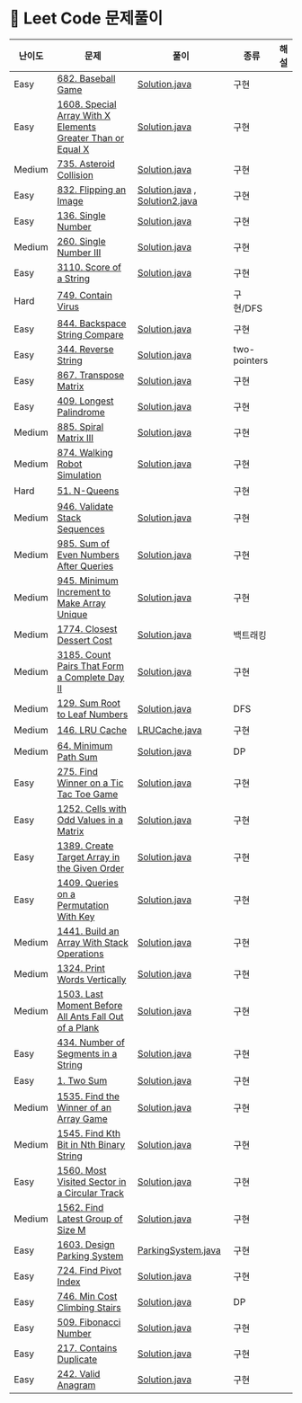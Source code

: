 # 📍 Leet Code 문제풀이

| 난이도    | 문제                                                                                                                                                              | 풀이                                                                                            | 종류           | 해설 |
|--------|-----------------------------------------------------------------------------------------------------------------------------------------------------------------|-----------------------------------------------------------------------------------------------|--------------|----|
| Easy   | [682. Baseball Game](https://leetcode.com/problems/baseball-game/description/)                                                                                  | [Solution.java](EASY%2FN682%2FSolution.java)                                                  | 구현           |    |
| Easy   | [1608. Special Array With X Elements Greater Than or Equal X](https://leetcode.com/problems/special-array-with-x-elements-greater-than-or-equal-x/description/) | [Solution.java](EASY%2FN1608%2FSolution.java)                                                 | 구현           |    |
| Medium | [735. Asteroid Collision](https://leetcode.com/problems/asteroid-collision/description/)                                                                        | [Solution.java](MEDIUM%2FN735%2FSolution.java)                                                | 구현           |    |
| Easy   | [832. Flipping an Image](https://leetcode.com/problems/flipping-an-image/)                                                                                      | [Solution.java](EASY%2FN832%2FSolution.java) , [Solution2.java](EASY%2FN832%2FSolution2.java) | 구현           |    |
| Easy   | [136. Single Number](https://leetcode.com/problems/single-number/description/)                                                                                  | [Solution.java](EASY%2FN136%2FSolution.java)                                                  | 구현           |    |
| Medium | [260. Single Number III](https://leetcode.com/problems/single-number-iii/)                                                                                      | [Solution.java](MEDIUM%2FN260%2FSolution.java)                                                | 구현           |    |
| Easy   | [3110. Score of a String](https://leetcode.com/problems/score-of-a-string/)                                                                                     | [Solution.java](EASY%2FN3110%2FSolution.java)                                                 | 구현           |    |
| Hard   | [749. Contain Virus](https://leetcode.com/problems/contain-virus/description/)                                                                                  |                                                                                               | 구현/DFS       |    |
| Easy   | [844. Backspace String Compare](https://leetcode.com/problems/backspace-string-compare/description/)                                                            | [Solution.java](EASY%2FN844%2FSolution.java)                                                  | 구현           |    |
| Easy   | [344. Reverse String](https://leetcode.com/problems/reverse-string/description/)                                                                                | [Solution.java](EASY%2FN344%2FSolution.java)                                                  | two-pointers |    |
| Easy   | [867. Transpose Matrix](https://leetcode.com/problems/transpose-matrix/description/)                                                                            | [Solution.java](EASY%2FN867%2FSolution.java)                                                  | 구현           |    |
| Easy   | [409. Longest Palindrome](https://leetcode.com/problems/longest-palindrome/description/)                                                                        | [Solution.java](EASY%2FN409%2FSolution.java)                                                  | 구현           |    |
| Medium | [885. Spiral Matrix III](https://leetcode.com/problems/spiral-matrix-iii/description/)                                                                          | [Solution.java](MEDIUM%2FN885%2FSolution.java)                                                | 구현           |    |
| Medium | [874. Walking Robot Simulation](https://leetcode.com/problems/walking-robot-simulation/description/)                                                            | [Solution.java](MEDIUM%2FN874%2FSolution.java)                                                | 구현           |    |
| Hard   | [51. N-Queens](https://leetcode.com/problems/n-queens/description/)                                                                                             |                                                                                               | 구현           |    |
| Medium | [946. Validate Stack Sequences](https://leetcode.com/problems/validate-stack-sequences/description/)                                                            | [Solution.java](MEDIUM%2FN946%2FSolution.java)                                                | 구현           |    |
| Medium | [985. Sum of Even Numbers After Queries](https://leetcode.com/problems/sum-of-even-numbers-after-queries/description/)                                          | [Solution.java](MEDIUM%2FN985%2FSolution.java)                                                | 구현           |    |
| Medium | [945. Minimum Increment to Make Array Unique](https://leetcode.com/problems/minimum-increment-to-make-array-unique/description/)                                | [Solution.java](MEDIUM%2FN945%2FSolution.java)                                                | 구현           |    |
| Medium | [1774. Closest Dessert Cost](https://leetcode.com/problems/closest-dessert-cost/description/)                                                                   | [Solution.java](MEDIUM%2FN1774%2FSolution.java)                                               | 백트래킹         |    |
| Medium | [3185. Count Pairs That Form a Complete Day II](https://leetcode.com/problems/count-pairs-that-form-a-complete-day-ii/description/)                             | [Solution.java](MEDIUM%2FN3185%2FSolution.java)                                               | 구현           |    |
| Medium | [129. Sum Root to Leaf Numbers](https://leetcode.com/problems/sum-root-to-leaf-numbers/description/)                                                            | [Solution.java](MEDIUM%2FN129%2FSolution.java)                                                | DFS          |    |
| Medium | [146. LRU Cache](https://leetcode.com/problems/lru-cache/description/)                                                                                          | [LRUCache.java](MEDIUM%2FN146%2FLRUCache.java)                                                | 구현           |    |
| Medium | [64. Minimum Path Sum](https://leetcode.com/problems/minimum-path-sum/description/)                                                                             | [Solution.java](MEDIUM%2FN64%2FSolution.java)                                                 | DP           |    |
| Easy   | [275. Find Winner on a Tic Tac Toe Game](https://leetcode.com/problems/find-winner-on-a-tic-tac-toe-game/description/)                                          | [Solution.java](EASY%2FN1275%2FSolution.java)                                                 | 구현           |    |
| Easy   | [1252. Cells with Odd Values in a Matrix](https://leetcode.com/problems/cells-with-odd-values-in-a-matrix/description/)                                         | [Solution.java](EASY%2FN1252%2FSolution.java)                                                 | 구현           |    |
| Easy   | [1389. Create Target Array in the Given Order](https://leetcode.com/problems/create-target-array-in-the-given-order/description/)                               | [Solution.java](EASY%2FN1389%2FSolution.java)                                                 | 구현           |    |
| Easy   | [1409. Queries on a Permutation With Key](https://leetcode.com/problems/queries-on-a-permutation-with-key/description/)                                         | [Solution.java](MEDIUM%2FN1409%2FSolution.java)                                               | 구현           |    |
| Medium | [1441. Build an Array With Stack Operations](https://leetcode.com/problems/build-an-array-with-stack-operations/description/)                                   | [Solution.java](MEDIUM%2FN1441%2FSolution.java)                                               | 구현           |    |
| Medium | [1324. Print Words Vertically](https://leetcode.com/problems/print-words-vertically/)                                                                           | [Solution.java](MEDIUM%2FN1503%2FSolution.java)                                               | 구현           |    |
| Medium | [1503. Last Moment Before All Ants Fall Out of a Plank](https://leetcode.com/problems/last-moment-before-all-ants-fall-out-of-a-plank/)                         | [Solution.java](MEDIUM%2FN1324%2FSolution.java)                                               | 구현           |    |
| Easy   | [434. Number of Segments in a String](https://leetcode.com/problems/number-of-segments-in-a-string/description/)                                                | [Solution.java](EASY%2FN434%2FSolution.java)                                                  | 구현           |    |
| Easy   | [1. Two Sum](https://leetcode.com/problems/two-sum/description/)                                                                                                | [Solution.java](EASY%2FN1%2FSolution.java)                                                    | 구현           |    |
| Medium | [1535. Find the Winner of an Array Game](https://leetcode.com/problems/find-the-winner-of-an-array-game/description/)                                           | [Solution.java](MEDIUM%2FN1535%2FSolution.java)                                               | 구현           |    |
| Medium | [1545. Find Kth Bit in Nth Binary String](https://leetcode.com/problems/find-kth-bit-in-nth-binary-string/description/)                                         | [Solution.java](MEDIUM%2FN1545%2FSolution.java)                                               | 구현           |    |
| Easy   | [1560. Most Visited Sector in a Circular Track](https://leetcode.com/problems/most-visited-sector-in-a-circular-track/)                                         | [Solution.java](EASY%2FN1560%2FSolution.java)                                                 | 구현           |    |
| Medium | [1562. Find Latest Group of Size M](https://leetcode.com/problems/find-latest-group-of-size-m/)                                                                 | [Solution.java](MEDIUM%2FN1562%2FSolution.java)                                               | 구현           |    |
| Easy   | [1603. Design Parking System](https://leetcode.com/problems/design-parking-system/description/)                                                                 | [ParkingSystem.java](EASY%2FN1603%2FParkingSystem.java)                                       | 구현           |    |
| Easy   | [724. Find Pivot Index](https://leetcode.com/problems/find-pivot-index/description/)                                                                            | [Solution.java](EASY%2FN724%2FSolution.java)                                                  | 구현           |    |
| Easy   | [746. Min Cost Climbing Stairs](https://leetcode.com/problems/min-cost-climbing-stairs/description/)                                                            | [Solution.java](EASY%2FN746%2FSolution.java)                                                  | DP           |    |
| Easy   | [509. Fibonacci Number](https://leetcode.com/problems/fibonacci-number/description/)                                                                            | [Solution.java](EASY%2FN509%2FSolution.java)                                                  | 구현           |    |
| Easy   | [217. Contains Duplicate](https://leetcode.com/problems/contains-duplicate/description/)                                                                        | [Solution.java](EASY%2FN217%2FSolution.java)                                                  | 구현           |    |
| Easy   | [242. Valid Anagram](https://leetcode.com/problems/valid-anagram/description/)                                                                                  | [Solution.java](EASY%2FN242%2FSolution.java)                                                  | 구현           |    |



